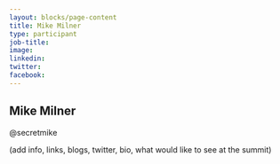 ```yaml
---
layout: blocks/page-content
title: Mike Milner
type: participant
job-title:
image: 
linkedin:
twitter:
facebook:
---
```


## Mike Milner
@secretmike

(add info, links, blogs, twitter, bio, what would like to see at the summit)
